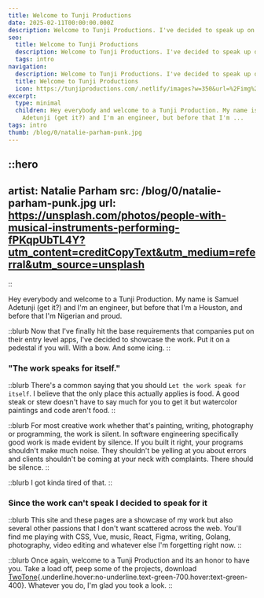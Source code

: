 ```yaml
---
title: Welcome to Tunji Productions
date: 2025-02-11T00:00:00.000Z
description: Welcome to Tunji Productions. I've decided to speak up on the work done here.
seo:
  title: Welcome to Tunji Productions
  description: Welcome to Tunji Productions. I've decided to speak up on the work done here.
  tags: intro
navigation:
  description: Welcome to Tunji Productions. I've decided to speak up on the work done here.
  title: Welcome to Tunji Productions
  icon: https://tunjiproductions.com/.netlify/images?w=350&url=%2Fimg%2Flogo_clear.png
excerpt:
  type: minimal
  children: Hey everybody and welcome to a Tunji Production. My name is Samuel
    Adetunji (get it?) and I'm an engineer, but before that I'm ...
tags: intro
thumb: /blog/0/natalie-parham-punk.jpg
---
```


::hero
---
artist: Natalie Parham
src: /blog/0/natalie-parham-punk.jpg
url: https://unsplash.com/photos/people-with-musical-instruments-performing-fPKqpUbTL4Y?utm_content=creditCopyText&utm_medium=referral&utm_source=unsplash
---
::

Hey everybody and welcome to a Tunji Production. My name is Samuel Adetunji (get it?) and I'm an engineer, but before that I'm a Houston, and before that I'm Nigerian and proud.

<!--more-->

::blurb
Now that I've finally hit the base requirements that companies put on their entry level apps, I've decided to showcase the work. Put it on a pedestal if you will. With a bow. And some icing.
::

### "The work speaks for itself."

::blurb
There's a common saying that you should `Let the work speak for itself`. I believe that the only place this actually applies is food. A good steak or stew doesn't have to say much for you to get it but watercolor paintings and code aren't food.
::

::blurb
For most creative work whether that's painting, writing, photography or programming, the work is silent. In software engineering specifically good work is made evident by silence. If you built it right, your programs shouldn't make much noise. They shouldn't be yelling at you about errors and clients shouldn't be coming at your neck with complaints. There should be silence.
::

::blurb
I got kinda tired of that.
::

### Since the work can't speak I decided to speak for it

::blurb
This site and these pages are a showcase of my work but also several other passions that I don't want scattered across the web. You'll find me playing with CSS, Vue, music, React, Figma, writing, Golang, photography, video editing and whatever else I'm forgetting right now.
::

::blurb
Once again, welcome to a Tunji Production and its an honor to have you. Take a load off, peep some of the projects, download [TwoTone](https://twotone.app){.underline.hover:no-underline.text-green-700.hover:text-green-400}. Whatever you do, I'm glad you took a look.
::
